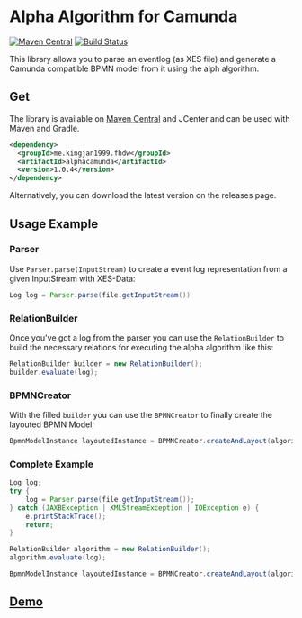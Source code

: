 # Alpha Algorithm for Camunda
[![Maven Central](https://maven-badges.herokuapp.com/maven-central/me.kingjan1999.fhdw/alphacamunda/badge.svg)](https://search.maven.org/artifact/me.kingjan1999.fhdw/alphacamunda)
[![Build Status](https://travis-ci.org/kingjan1999/alpha-camunda.svg?branch=master)](https://travis-ci.org/kingjan1999/alpha-camunda)

This library allows you to parse an eventlog (as XES file) and generate a Camunda compatible  BPMN model from it using the alph algorithm.

## Get

The library is available on [Maven Central](https://search.maven.org/artifact/me.kingjan1999.fhdw/alphacamunda) and JCenter and can be used with Maven and Gradle.
```xml
<dependency>
  <groupId>me.kingjan1999.fhdw</groupId>
  <artifactId>alphacamunda</artifactId>
  <version>1.0.4</version>
</dependency>
```

Alternatively, you can download the latest version on the releases page.

## Usage Example

### Parser

Use `Parser.parse(InputStream)` to create a event log representation from a given InputStream with XES-Data: 
```java
Log log = Parser.parse(file.getInputStream())
```

### RelationBuilder
Once you've got a log from the parser you can use the `RelationBuilder` to build the necessary relations for executing the alpha algorithm like this:
```java
RelationBuilder builder = new RelationBuilder();
builder.evaluate(log);
```

### BPMNCreator
With the filled `builder` you can use the `BPMNCreator` to finally create the layouted BPMN Model:
```java
BpmnModelInstance layoutedInstance = BPMNCreator.createAndLayout(algorithm);
```

### Complete Example

```java
Log log;
try {
    log = Parser.parse(file.getInputStream());
} catch (JAXBException | XMLStreamException | IOException e) {
    e.printStackTrace();
    return;
}

RelationBuilder algorithm = new RelationBuilder();
algorithm.evaluate(log);

BpmnModelInstance layoutedInstance = BPMNCreator.createAndLayout(algorithm);
```

## [Demo](https://alpha.jbeckmann.info/)
